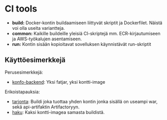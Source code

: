 
# CI tools

- **build:** Docker-kontin buildaamiseen liittyvät skriptit ja Dockerfilet. Näistä voi olla useita variantteja.
- **common:** Kaikille buildeille yleisiä CI-skriptejä mm. ECR-kirjautumiseen ja AWS-työkalujen asentamiseen.
- **run:** Kontin sisään kopioitavat sovelluksen käynnistävät run-skriptit

## Käyttöesimerkkejä

Perusesimerkkejä:

- [konfo-backend](https://github.com/Opetushallitus/konfo-backend/blob/e7a6f10de3abbe2a99b8075a8093883b765f980e/.travis.yml#L21-L34): Yksi fatjar, yksi kontti-image

Erikoistapauksia:

- [tarjonta](https://github.com/Opetushallitus/tarjonta/blob/ee227a485b64d1bdae2144c64cd81420ef825d14/.travis.yml#L17-L53): Buildi joka tuottaa yhden kontin jonka sisällä on useampi war, sekä api-artifaktin Artifactoryyn.
- [haku](https://github.com/Opetushallitus/haku/blob/a3a9340620a17870c9d4deed01b53bf90f7f2856/.travis.yml#L41-L56): Kaksi kontti-imagea samasta buildistä.

